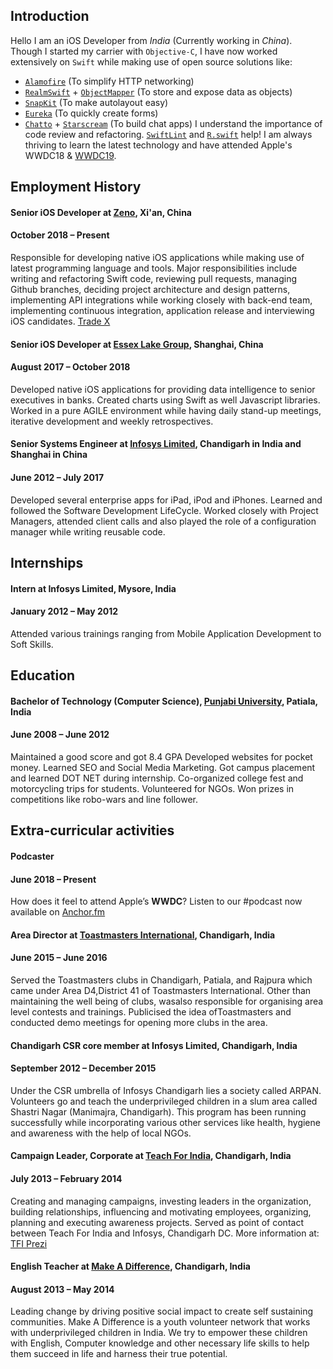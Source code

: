 ## Introduction

Hello I am an iOS Developer from _India_ (Currently working in _China_). Though I started my carrier with `Objective-C`, I have now worked extensively on `Swift` while making use of open source solutions like:
- [`Alamofire`](https://github.com/Alamofire/Alamofire) (To simplify HTTP networking) 
- [`RealmSwift`](https://github.com/realm/realm-cocoa) + [`ObjectMapper`](https://github.com/tristanhimmelman/ObjectMapper) (To store and expose data as objects) 
- [`SnapKit`](https://github.com/SnapKit/SnapKit) (To make autolayout easy)
- [`Eureka`](https://github.com/xmartlabs/Eureka) (To quickly create forms)
- [`Chatto`](https://github.com/badoo/Chatto) + [`Starscream`](https://github.com/daltoniam/Starscream) (To build chat apps)
I understand the importance of code review and refactoring. [`SwiftLint`](https://github.com/realm/SwiftLint) and [`R.swift`](https://github.com/mac-cain13/R.swift) help! I am always thriving to learn the latest technology and have attended Apple's WWDC18 & [WWDC19](https://github.com/Blackjacx/WWDC).

## Employment History

#### Senior iOS Developer at [Zeno](https://zeno.group), Xi'an, China
#### October 2018 – Present
Responsible for developing native iOS applications while making use of latest programming language and tools.
Major responsibilities include writing and refactoring Swift code, reviewing pull requests, managing Github branches, deciding project architecture and design patterns, implementing API integrations while working closely with back-end team, implementing continuous integration, application release and interviewing iOS candidates.
[Trade X](https://tradexport.com)

#### Senior iOS Developer at [Essex Lake Group](https://essexlg.com), Shanghai, China
#### August 2017 – October 2018
Developed native iOS applications for providing data intelligence to senior executives in banks. Created charts using Swift as well Javascript libraries. Worked in a pure AGILE environment while having daily stand-up meetings, iterative development and weekly retrospectives.
        
#### Senior Systems Engineer at [Infosys Limited](http://infosys.com), Chandigarh in India and Shanghai in China
#### June 2012 – July 2017
Developed several enterprise apps for iPad, iPod and iPhones. Learned and followed the Software Development LifeCycle. Worked closely with Project Managers, attended client calls and also played the role of a configuration manager while writing reusable code.

## Internships

#### Intern at Infosys Limited, Mysore, India
#### January 2012 – May 2012
Attended various trainings ranging from Mobile Application Development to Soft Skills.

## Education

#### Bachelor of Technology (Computer Science), [Punjabi University](http://www.punjabiuniversity.ac.in), Patiala, India
#### June 2008 – June 2012
Maintained a good score and got 8.4 GPA
Developed websites for pocket money.
Learned SEO and Social Media Marketing.
Got campus placement and learned DOT NET during internship. Co-organized college fest and motorcycling trips for students. Volunteered for NGOs.
Won prizes in competitions like robo-wars and line follower.

## Extra-curricular activities 

#### Podcaster
#### June 2018 – Present
How does it feel to attend Apple’s __WWDC__? Listen to our #podcast now available on [Anchor.fm](https://anchor.fm/kushalashok/episodes/Developer-Experiences-at-Apples-WWDC-2019-e4bvvp)

           
#### Area Director at [Toastmasters International](http://toastmasters.org/), Chandigarh, India
#### June 2015 – June 2016
Served the Toastmasters clubs in Chandigarh, Patiala, and Rajpura which came under Area D4,District 41 of Toastmasters International. Other than maintaining the well being of clubs, wasalso responsible for organising area level contests and trainings. Publicised the idea ofToastmasters and conducted demo meetings for opening more clubs in the area.


#### Chandigarh CSR core member at Infosys Limited, Chandigarh, India
#### September 2012 – December 2015
Under the CSR umbrella of Infosys Chandigarh lies a society called ARPAN. Volunteers go and teach the underprivileged children in a slum area called Shastri Nagar (Manimajra, Chandigarh). This program has been running successfully while incorporating various other services like health, hygiene and awareness with the help of local NGOs.


#### Campaign Leader, Corporate at [Teach For India](https://www.teachforindia.org), Chandigarh, India
#### July 2013 – February 2014
Creating and managing campaigns, investing leaders in the organization, building relationships, influencing and motivating employees, organizing, planning and executing awareness projects.
Served as point of contact between Teach For India and Infosys, Chandigarh DC. More information at: [TFI Prezi](https://corporatetotfi.wordpress.com/2013/08/09/tfiprezi/)


#### English Teacher at [Make A Difference](http://www.mad.asia), Chandigarh, India
#### August 2013 – May 2014
Leading change by driving positive social impact to create self sustaining communities.
Make A Difference is a youth volunteer network that works with underprivileged children in India. We try to empower these children with English, Computer knowledge and other necessary life skills to help them succeed in life and harness their true potential.
